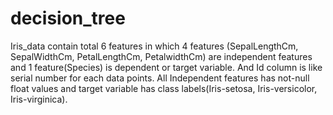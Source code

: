 # decision_tree
Iris_data contain total 6 features in which 4 features (SepalLengthCm, SepalWidthCm, PetalLengthCm, PetalwidthCm) are independent features and 1 feature(Species) is dependent or target variable. And Id column is like serial number for each data points. All Independent features has not-null float values and target variable has class labels(Iris-setosa, Iris-versicolor, Iris-virginica).
